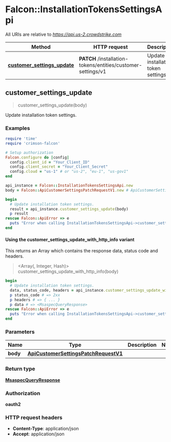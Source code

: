 # Falcon::InstallationTokensSettingsApi

All URIs are relative to *https://api.us-2.crowdstrike.com*

| Method | HTTP request | Description |
| ------ | ------------ | ----------- |
| [**customer_settings_update**](InstallationTokensSettingsApi.md#customer_settings_update) | **PATCH** /installation-tokens/entities/customer-settings/v1 | Update installation token settings. |


## customer_settings_update

> <MsaspecQueryResponse> customer_settings_update(body)

Update installation token settings.

### Examples

```ruby
require 'time'
require 'crimson-falcon'

# Setup authorization
Falcon.configure do |config|
  config.client_id = "Your_Client_ID"
  config.client_secret = "Your_Client_Secret"
  config.cloud = "us-1" # or "us-2", "eu-1", "us-gov1"
end

api_instance = Falcon::InstallationTokensSettingsApi.new
body = Falcon::ApiCustomerSettingsPatchRequestV1.new # ApiCustomerSettingsPatchRequestV1 | 

begin
  # Update installation token settings.
  result = api_instance.customer_settings_update(body)
  p result
rescue Falcon::ApiError => e
  puts "Error when calling InstallationTokensSettingsApi->customer_settings_update: #{e}"
end
```

#### Using the customer_settings_update_with_http_info variant

This returns an Array which contains the response data, status code and headers.

> <Array(<MsaspecQueryResponse>, Integer, Hash)> customer_settings_update_with_http_info(body)

```ruby
begin
  # Update installation token settings.
  data, status_code, headers = api_instance.customer_settings_update_with_http_info(body)
  p status_code # => 2xx
  p headers # => { ... }
  p data # => <MsaspecQueryResponse>
rescue Falcon::ApiError => e
  puts "Error when calling InstallationTokensSettingsApi->customer_settings_update_with_http_info: #{e}"
end
```

### Parameters

| Name | Type | Description | Notes |
| ---- | ---- | ----------- | ----- |
| **body** | [**ApiCustomerSettingsPatchRequestV1**](ApiCustomerSettingsPatchRequestV1.md) |  |  |

### Return type

[**MsaspecQueryResponse**](MsaspecQueryResponse.md)

### Authorization

**oauth2**

### HTTP request headers

- **Content-Type**: application/json
- **Accept**: application/json

